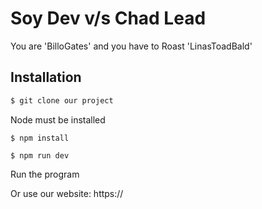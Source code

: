 # Soy Dev v/s Chad Lead

You are 'BilloGates' and you have to Roast 'LinasToadBald'

## Installation
```bash
$ git clone our project
```

Node must be installed

```
$ npm install
```

```
$ npm run dev
```

Run the program

Or use our website: https://